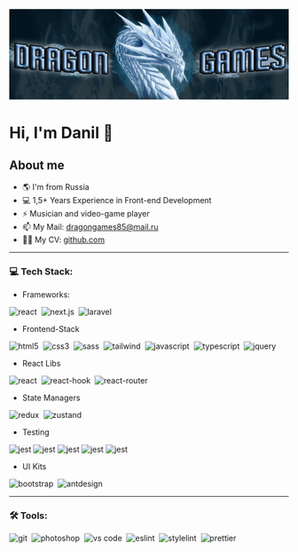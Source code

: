 
<img src="https://github.com/DragonGames85/DragonGames85/blob/main/assets/channels4_banner.jpg">

Hi, I'm Danil 👋
==============================  

## About me
* 🌎 I'm from Russia
* 💻 1,5+ Years Experience in Front-end Development
* ⚡ Musician and video-game player
* 📫 My Mail: dragongames85@mail.ru
* 👨‍💻 My CV: [github.com](https://github.com/DragonGames85/DragonGames85/blob/main/assets/CV.pdf)

---

### 💻 Tech Stack:

- Frameworks:

<img alt="react" src="https://img.shields.io/badge/react-61DAFB.svg?&style=for-the-badge&logo=react&logoColor=fff" />&nbsp;
<img alt="next.js" src="https://img.shields.io/badge/next.js-000.svg?&style=for-the-badge&logo=next.js&logoColor=fff" />&nbsp;
<img alt="laravel" src="https://img.shields.io/badge/laravel-FF2D20.svg?&style=for-the-badge&logo=laravel&logoColor=fff" />&nbsp;

- Frontend-Stack

<img alt="html5" src="https://img.shields.io/badge/html-E34F26.svg?&style=for-the-badge&logo=html5&logoColor=fff" />&nbsp;
<img alt="css3" src="https://img.shields.io/badge/css-1572B6.svg?&style=for-the-badge&logo=css3&logoColor=fff" />&nbsp;
<img alt="sass" src="https://img.shields.io/badge/sass-CF649A.svg?&style=for-the-badge&logo=sass&logoColor=fff" />&nbsp;
<img alt="tailwind" src="https://img.shields.io/badge/tailwind-06B6D4.svg?&style=for-the-badge&logo=tailwindcss&logoColor=fff" />&nbsp;
<img alt="javascript" src="https://img.shields.io/badge/javascript-F7DF1E.svg?&style=for-the-badge&logo=javascript&logoColor=fff" />&nbsp;
<img alt="typescript" src="https://img.shields.io/badge/typescript-007ACC.svg?&style=for-the-badge&logo=typescript&logoColor=fff" />&nbsp;
<img alt="jquery" src="https://img.shields.io/badge/jquery-0769AD.svg?&style=for-the-badge&logo=jquery&logoColor=fff" />&nbsp;

- React Libs

<img alt="react" src="https://img.shields.io/badge/react&nbsp;query-FF4154.svg?&style=for-the-badge&logo=reactquery&logoColor=fff" />&nbsp;
<img alt="react-hook" src="https://img.shields.io/badge/react&nbsp;hook&nbsp;form-EC5990.svg?&style=for-the-badge&logo=reacthookform&logoColor=fff" />&nbsp;
<img alt="react-router" src="https://img.shields.io/badge/react&nbsp;router-CA4245.svg?&style=for-the-badge&logo=reactrouter&logoColor=fff" />&nbsp;

- State Managers

<img alt="redux" src="https://img.shields.io/badge/redux-764ABC.svg?&style=for-the-badge&logo=redux&logoColor=fff" />&nbsp;
<img alt="zustand" src="https://img.shields.io/badge/zustand-CC2936.svg?&style=for-the-badge&logo=zotero&logoColor=fff" />&nbsp;

- Testing

<img alt="jest" src="https://img.shields.io/badge/jest-success.svg?&style=for-the-badge&logo=jest&logoColor=fff" /> <img alt="jest" src="https://img.shields.io/badge/rtl-red.svg?&style=for-the-badge&logo=testing-library&logoColor=fff" /> <img alt="jest" src="https://img.shields.io/badge/loki-blueviolet.svg?&style=for-the-badge&logo=apache-cassandra&logoColor=fff" /> <img alt="jest" src="https://img.shields.io/badge/storybook-ff69b4.svg?&style=for-the-badge&logo=storybook&logoColor=fff" /> <img alt="jest" src="https://img.shields.io/badge/cypress-red.svg?&style=for-the-badge&logo=cypress&logoColor=fff" /> 

- UI Kits

<img alt="bootstrap" src="https://img.shields.io/badge/bootstrap-7610F7.svg?&style=for-the-badge&logo=bootstrap&logoColor=fff" />&nbsp;
<img alt="antdesign" src="https://img.shields.io/badge/antdesign-0170FE.svg?&style=for-the-badge&logo=antdesign&logoColor=fff" />&nbsp;

---

### 🛠 Tools:

<img alt="git" src="https://img.shields.io/badge/git-F05033.svg?&style=for-the-badge&logo=git&logoColor=fff" />&nbsp;
<img alt="photoshop" src="https://img.shields.io/badge/photoshop-31A8FF.svg?&style=for-the-badge&logo=adobe-photoshop&logoColor=fff" />&nbsp;
<img alt="vs code" src="https://img.shields.io/badge/vs code-007ACC.svg?&style=for-the-badge&logo=visual-studio-code&logoColor=fff" />&nbsp;
<img alt="eslint" src="https://img.shields.io/badge/eslint-4B32C3.svg?&style=for-the-badge&logo=eslint&logoColor=fff" />&nbsp;
<img alt="stylelint" src="https://img.shields.io/badge/stylelint-263238.svg?&style=for-the-badge&logo=stylelint&logoColor=fff" />&nbsp;
<img alt="prettier" src="https://img.shields.io/badge/prettier-F7B93E.svg?&style=for-the-badge&logo=prettier&logoColor=fff" /> 
